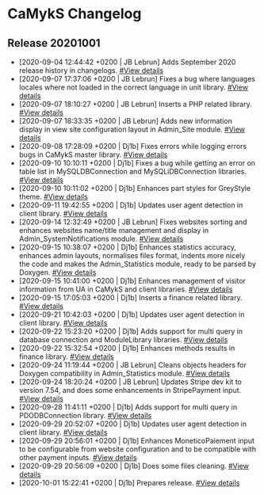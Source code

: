 # CaMykS Changelog
## Release 20201001

* [2020-09-04 12:44:42 +0200 | JB Lebrun] Adds September 2020 release history in changelogs. [#View details](https://github.com/Dj1b/CaMykS/commit/4f550a9aaf6d8c926b1c858853cc757d20eb131b)
* [2020-09-07 17:37:06 +0200 | JB Lebrun] Fixes a bug where languages locales where not loaded in the correct language in unit library. [#View details](https://github.com/Dj1b/CaMykS/commit/dd0bbf3cc60f0bf49d873fe3414e9c1be8fbfcea)
* [2020-09-07 18:10:27 +0200 | JB Lebrun] Inserts a PHP related library. [#View details](https://github.com/Dj1b/CaMykS/commit/eb2744462e0bceaa5f4368a9d96956eb24e5c611)
* [2020-09-07 18:33:35 +0200 | JB Lebrun] Adds new information display in view site configuration layout in Admin_Site module. [#View details](https://github.com/Dj1b/CaMykS/commit/39482398b911e242eeb42810d96038906036ba78)
* [2020-09-08 17:28:09 +0200 | Dj1b] Fixes errors while logging errors bugs in CaMykS master library. [#View details](https://github.com/Dj1b/CaMykS/commit/71558b66d525bdd5ee1eda3dc88e42305da4b4a8)
* [2020-09-10 10:10:11 +0200 | Dj1b] Fixes a bug while getting an error on table list in MySQLDBConnection and MySQLiDBConnection libraries. [#View details](https://github.com/Dj1b/CaMykS/commit/9238681651a55d3b8b19be365a71650b572c72e2)
* [2020-09-10 10:11:02 +0200 | Dj1b] Enhances part styles for GreyStyle theme. [#View details](https://github.com/Dj1b/CaMykS/commit/71e69f6fa3865a8d5a47c0bf8582ee0f3f3916a2)
* [2020-09-11 19:42:55 +0200 | Dj1b] Updates user agent detection in client library. [#View details](https://github.com/Dj1b/CaMykS/commit/0e5037e13e725e5a48bf831aed083ba80f408b7f)
* [2020-09-14 12:32:49 +0200 | JB Lebrun] Fixes websites sorting and enhances websites name/title management and display in Admin_SystemNotifications module. [#View details](https://github.com/Dj1b/CaMykS/commit/56766bbcd90a02c477e19c0e84820b6f38d0e8b3)
* [2020-09-15 10:38:07 +0200 | Dj1b] Enhances statistics accuracy, enhances admin layouts, normalises files format, indents more nicely the code and makes the Admin_Statistics module, ready to be parsed by Doxygen. [#View details](https://github.com/Dj1b/CaMykS/commit/2609faac79bb0f1796d09e3399eecc94d09c67f6)
* [2020-09-15 10:41:00 +0200 | Dj1b] Enhances management of visitor information from UA in CaMykS and client libraries. [#View details](https://github.com/Dj1b/CaMykS/commit/3aa6df0bef0e5f5ee4270047a65caac5518c9322)
* [2020-09-15 17:05:03 +0200 | Dj1b] Inserts a finance related library. [#View details](https://github.com/Dj1b/CaMykS/commit/9914d45a5e89f2c601a6e3e522d098ad2abd4490)
* [2020-09-21 10:42:03 +0200 | Dj1b] Updates user agent detection in client library. [#View details](https://github.com/Dj1b/CaMykS/commit/5b5d628c761c6c11eb1b01768ca522654a46ecdd)
* [2020-09-22 15:23:20 +0200 | Dj1b] Adds support for multi query in database connection and ModuleLibrary libraries. [#View details](https://github.com/Dj1b/CaMykS/commit/d49430b0310561d64257ec5ea4bfa9d2310e8fc5)
* [2020-09-22 15:32:54 +0200 | Dj1b] Enhances methods results in finance library. [#View details](https://github.com/Dj1b/CaMykS/commit/34e37117a137a269ed2c0a77afbea10e3ae1badf)
* [2020-09-24 11:19:44 +0200 | JB Lebrun] Cleans objects headers for Doxygen compatibility in Admin_Statistics module. [#View details](https://github.com/Dj1b/CaMykS/commit/d13956e3425cfb7db99f46a3b7a4bd3325237bf3)
* [2020-09-24 18:20:24 +0200 | JB Lebrun] Updates Stripe dev kit to version 7.54, and does some enhancements in StripePayment input. [#View details](https://github.com/Dj1b/CaMykS/commit/d405e6c5a5a832c7ca9ec610751f6340f4c469a4)
* [2020-09-28 11:41:11 +0200 | Dj1b] Adds support for multi query in PDODBConnection library. [#View details](https://github.com/Dj1b/CaMykS/commit/185f7e5009f0ff18430e3a231995413b6a4f09da)
* [2020-09-29 20:52:07 +0200 | Dj1b] Updates user agent detection in client library. [#View details](https://github.com/Dj1b/CaMykS/commit/b25aec02ed63c16fb8395b190237c9bd7830bcdf)
* [2020-09-29 20:56:01 +0200 | Dj1b] Enhances MoneticoPaiement input to be configurable from website configuration and to be compatible with other payment inputs. [#View details](https://github.com/Dj1b/CaMykS/commit/cfa9cdbe36add2d1be8418114902e93cca12968e)
* [2020-09-29 20:56:09 +0200 | Dj1b] Does some files cleaning. [#View details](https://github.com/Dj1b/CaMykS/commit/e778da4dee7ae40043a3ed100b58eaf5f327b673)
* [2020-10-01 15:22:41 +0200 | Dj1b] Prepares release. [#View details](https://github.com/Dj1b/CaMykS/commit/3ced040cc7d249ab510259481eb4c5fdf71d752d)
